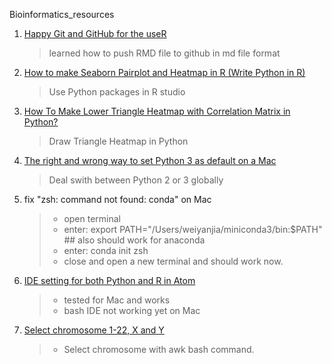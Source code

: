Bioinformatics_resources
1. [Happy Git and GitHub for the useR](https://happygitwithr.com/)
    > learned how to push RMD file to github in md file format
2. [How to make Seaborn Pairplot and Heatmap in R (Write Python in R)](https://datascienceplus.com/how-to-make-seaborn-pairplot-and-heatmap-in-r-write-python-in-r/)
    > Use Python packages in R studio
3. [How To Make Lower Triangle Heatmap with Correlation Matrix in Python?](https://cmdlinetips.com/2020/02/lower-triangle-correlation-heatmap-python/)
    > Draw Triangle Heatmap in Python
4. [The right and wrong way to set Python 3 as default on a Mac](https://opensource.com/article/19/5/python-3-default-mac)
    > Deal swith between Python 2 or 3 globally
5. fix "zsh: command not found: conda" on Mac
    > * open terminal
    > * enter: export PATH="/Users/weiyanjia/miniconda3/bin:$PATH" ## also should work for anaconda
    > * enter: conda init zsh
    > * close and open a new terminal and should work now.
6. [IDE setting for both Python and R in Atom](https://jstaf.github.io/2018/03/25/atom-ide.html)
    > * tested for Mac and works
    > * bash IDE not working yet on Mac
7. [Select chromosome 1-22, X and  Y](https://stackoverflow.com/questions/31024928/how-to-match-for-multiple-patterns-in-the-specific-column)
    > * Select chromosome with awk bash command.